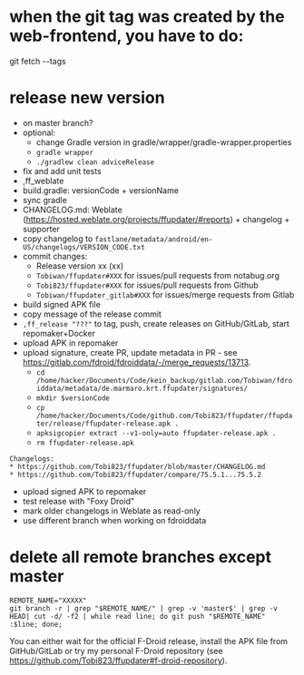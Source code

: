 # when the git tag was created by the web-frontend, you have to do:

git fetch --tags

# release new version

- on master branch?
- optional:
  - change Gradle version in gradle/wrapper/gradle-wrapper.properties
  - `gradle wrapper`
  - `./gradlew clean adviceRelease`
- fix and add unit tests
- ,ff_weblate
- build.gradle: versionCode + versionName
- sync gradle
- CHANGELOG.md: Weblate (https://hosted.weblate.org/projects/ffupdater/#reports) + changelog + supporter
- copy changelog to `fastlane/metadata/android/en-US/changelogs/VERSION_CODE.txt`
- commit changes:
  - Release version xx (xx)
  - `Tobiwan/ffupdater#XXX` for issues/pull requests from notabug.org
  - `Tobi823/ffupdater#XXX` for issues/pull requests from Github
  - `Tobiwan/ffupdater_gitlab#XXX` for issues/merge requests from Gitlab
- build signed APK file
- copy message of the release commit
- `,ff_release "???"` to tag, push, create releases on GitHub/GitLab, start repomaker+Docker
- upload APK in repomaker
- upload signature, create PR, update metadata in PR -
  see https://gitlab.com/fdroid/fdroiddata/-/merge_requests/13713.
  - `cd /home/hacker/Documents/Code/kein_backup/gitlab.com/Tobiwan/fdroiddata/metadata/de.marmaro.krt.ffupdater/signatures/`
  - `mkdir $versionCode`
  - `cp /home/hacker/Documents/Code/github.com/Tobi823/ffupdater/ffupdater/release/ffupdater-release.apk .`
  - `apksigcopier extract --v1-only=auto ffupdater-release.apk .`
  - `rm ffupdater-release.apk`

```
Changelogs:
* https://github.com/Tobi823/ffupdater/blob/master/CHANGELOG.md
* https://github.com/Tobi823/ffupdater/compare/75.5.1...75.5.2
```

- upload signed APK to repomaker
- test release with "Foxy Droid"
- mark older changelogs in Weblate as read-only
- use different branch when working on fdroiddata

# delete all remote branches except master

````
REMOTE_NAME="XXXXX"
git branch -r | grep "$REMOTE_NAME/" | grep -v 'master$' | grep -v HEAD| cut -d/ -f2 | while read line; do git push "$REMOTE_NAME" :$line; done;
````

You can either wait for the official F-Droid release, install the APK file from GitHub/GitLab or try my
personal F-Droid repository (see https://github.com/Tobi823/ffupdater#f-droid-repository).